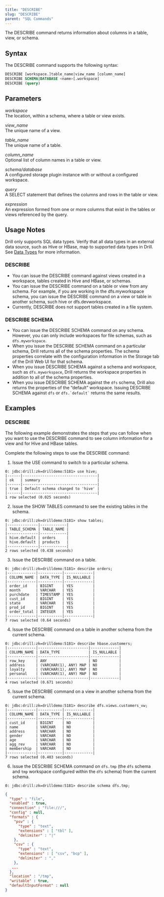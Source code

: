 ```yaml
---
title: "DESCRIBE"
slug: "DESCRIBE"
parent: "SQL Commands"
---
```

The DESCRIBE command returns information about columns in a table, view, or schema.

## Syntax

The DESCRIBE command supports the following syntax:  
```sql
DESCRIBE [workspace.]table_name|view_name [column_name]
DESCRIBE SCHEMA|DATABASE <name>[.workspace]
DESCRIBE (query)
```



## Parameters  
*workspace*  
The location, within a schema, where a table or view exists.  
 
*view_name*  
The unique name of a view.  

*table_name*  
The unique name of a table.  

*column_name*  
Optional list of column names in a table or view.  

*schema/database*  
A configured storage plugin instance with or without a configured workspace.  

*query*  
A SELECT statement that defines the columns and rows in the table or view.  

*expression*  
An expression formed from one or more columns that exist in the tables or views referenced by the query. 
 


## Usage Notes

Drill only supports SQL data types. Verify that all data types in an external data source, such as Hive or HBase, map to supported data types in Drill. See [Data Types]({{site.baseurl}}/docs/data-types/) for more information.  

### DESCRIBE
- You can issue the DESCRIBE command against views created in a workspace, tables created in Hive and HBase, or schemas.  
- You can issue the DESCRIBE command on a table or view from any schema. For example, if you are working in the dfs.myworkspace schema, you can issue the DESCRIBE command on a view or table in another schema, such hive or dfs.devworkspace.  
- Currently, DESCRIBE does not support tables created in a file system.

### DESCRIBE SCHEMA  
- You can issue the DESCRIBE SCHEMA command on any schema. However, you can only include workspaces for file schemas, such as `dfs.myworkspace`.  
- When you issue the DESCRIBE SCHEMA command on a particular schema, Drill returns all of the schema properties. The schema properties correlate with the configuration information in the Storage tab of the Drill Web UI for that schema.  
- When you issue DESCRIBE SCHEMA against a schema and workspace, such as `dfs.myworkspace`, Drill returns the workspace properties in addition to all of the schema properties.  
- When you issue DESCRIBE SCHEMA against the `dfs` schema, Drill also returns the properties of the “default” workspace. Issuing DESCRIBE SCHEMA against `dfs` or `` dfs.`default` `` returns the same results. 


## Examples

### DESCRIBE  

The following example demonstrates the steps that you can follow when you want
to use the DESCRIBE command to see column information for a view and for Hive
and HBase tables.

Complete the following steps to use the DESCRIBE command:

1. Issue the USE command to switch to a particular schema.
```
0: jdbc:drill:zk=drilldemo:5181> use hive;
|------|----------------------------------|
| ok   | summary                          |
|------|----------------------------------|
| true | Default schema changed to 'hive' |
|------|----------------------------------|
1 row selected (0.025 seconds)
```

2. Issue the SHOW TABLES command to see the existing tables in the schema.
```
0: jdbc:drill:zk=drilldemo:5181> show tables;
|--------------|------------|
| TABLE_SCHEMA | TABLE_NAME |
|--------------|------------|
| hive.default | orders     |
| hive.default | products   |
|--------------|------------|
2 rows selected (0.438 seconds)
```

3. Issue the DESCRIBE command on a table.
```
0: jdbc:drill:zk=drilldemo:5181> describe orders;
|-------------|-----------|-------------|
| COLUMN_NAME | DATA_TYPE | IS_NULLABLE |
|-------------|-----------|-------------|
| order_id    | BIGINT    | YES         |
| month       | VARCHAR   | YES         |
| purchdate   | TIMESTAMP | YES         |
| cust_id     | BIGINT    | YES         |
| state       | VARCHAR   | YES         |
| prod_id     | BIGINT    | YES         |
| order_total | INTEGER   | YES         |
|-------------|-----------|-------------|
7 rows selected (0.64 seconds)
```

4. Issue the DESCRIBE command on a table in another schema from the current schema.
```
0: jdbc:drill:zk=drilldemo:5181> describe hbase.customers;
|-------------|-----------------------|-------------|
| COLUMN_NAME | DATA_TYPE             | IS_NULLABLE |
|-------------|-----------------------|-------------|
| row_key     | ANY                   | NO          |
| address     | (VARCHAR(1), ANY) MAP | NO          |
| loyalty     | (VARCHAR(1), ANY) MAP | NO          |
| personal    | (VARCHAR(1), ANY) MAP | NO          |
|-------------|-----------------------|-------------|
4 rows selected (0.671 seconds)
```

5. Issue the DESCRIBE command on a view in another schema from the current schema.
```
0: jdbc:drill:zk=drilldemo:5181> describe dfs.views.customers_vw;
|-------------|-----------|-------------|
| COLUMN_NAME | DATA_TYPE | IS_NULLABLE |
|-------------|-----------|-------------|
| cust_id     | BIGINT    | NO          |
| name        | VARCHAR   | NO          |
| address     | VARCHAR   | NO          |
| gender      | VARCHAR   | NO          |
| age         | VARCHAR   | NO          |
| agg_rev     | VARCHAR   | NO          |
| membership  | VARCHAR   | NO          |
|-------------|-----------|-------------|
7 rows selected (0.403 seconds)  
```

6. Issue the DESCRIBE SCHEMA command on `dfs.tmp` (the `dfs` schema and `tmp` workspace configured within the `dfs` schema) from the current schema.  
```  
0: jdbc:drill:zk=drilldemo:5181> describe schema dfs.tmp;  
```
```json
{
  "type" : "file",
  "enabled" : true,
  "connection" : "file:///",
  "config" : null,
  "formats" : {
    "psv" : {
      "type" : "text",
      "extensions" : [ "tbl" ],
      "delimiter" : "|"
    },
    "csv" : {
      "type" : "text",
      "extensions" : [ "csv", "bcp" ],
      "delimiter" : ","
    },
   ... 
  },
  "location" : "/tmp",
  "writable" : true,
  "defaultInputFormat" : null
}  
```


       
              
       
